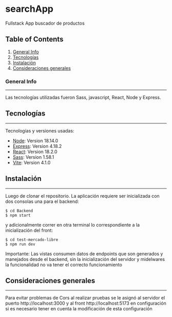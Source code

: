 # searchApp
Fullstack App buscador de productos

## Table of Contents
1. [General Info](#general-info)
2. [Tecnologías](#tecnologías)
3. [Instalación](#instalación)
4. [Consideraciones generales](#consideraciones-generales)
### General Info
***
Las tecnologías utilizadas fueron Sass, javascript, React, Node y Express.

## Tecnologías
***
Tecnologias y versiones usadas: 
* [Node](https://example.com): Version 18.14.0 
* [Express](https://example.com): Version 4.18.2 
* [React](https://example.com): Version 18.2.0
* [Sass](https://example.com): Version 1.58.1
* [Vite](https://example.com): Version 4.1.0
## Instalación
***
Luego de clonar el repositorio. La aplicación requiere ser inicializada con dos consolas una para el backend: 
```
$ cd Backend
$ npm start
```
y adicionalmente correr en otra terminal lo correspondiente a la inicialización del front:
```
$ cd test-mercado-libre
$ npm run dev

```
Importante: Las vistas consumen datos de endpoints que son generados y manejados desde el backend, sin la inicialización del servidor y midelwares la funcionalidad no va tener el correcto funcionamiento

## Consideraciones generales
***
Para evitar problemas de Cors al realizar pruebas se le asignó al servidor el puerto http://localhost:3000 y al front http://localhost:5173 en configuración si es necesario tener en cuenta la modificación de esta configuración


